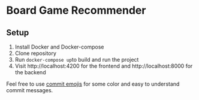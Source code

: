 # Board Game Recommender

## Setup

1. Install Docker and Docker-compose
2. Clone repository
3. Run `docker-compose up`to build and run the project
4. Visit http://localhost:4200 for the frontend and http://localhost:8000 for the backend



Feel free to use [commit emojis](https://gitmoji.carloscuesta.me/) for some color and easy to understand commit messages.